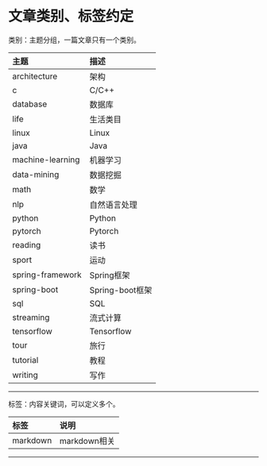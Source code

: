 # 文章类别、标签约定

类别：主题分组，一篇文章只有一个类别。

|主题|描述|
|:- |:- |
|architecture | 架构|
|c | C/C++ |
|database | 数据库 |
|life | 生活类目 |
|linux | Linux |
|java | Java |
|machine-learning | 机器学习 |
|data-mining | 数据挖掘 |
|math | 数学 |
|nlp | 自然语言处理 |
|python | Python |
|pytorch | Pytorch |
|reading| 读书 |
|sport | 运动 |
|spring-framework | Spring框架 |
|spring-boot | Spring-boot框架 |
|sql | SQL |
|streaming | 流式计算 |
|tensorflow | Tensorflow |
|tour | 旅行 |
|tutorial | 教程 |
|writing | 写作 |

---

标签：内容关键词，可以定义多个。

| 标签 | 说明 |
|:- |:- |
|markdown | markdown相关 |

---
